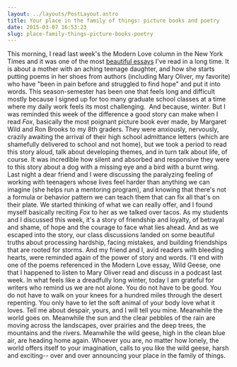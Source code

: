 ```yaml
---
layout: ../layouts/PostLayout.astro
title: Your place in the family of things: picture books and poetry
date: 2015-03-07 16:53:23
slug: place-family-things-picture-books-poetry
---
```


This morning, I read last week's the Modern Love column in the New York Times and it was one of the most [beautiful essays](http://www.nytimes.com/2015/03/01/style/bringing-a-daughter-back-from-the-brink-with-poems.html?_r=0) I've read in a long time. It is about a mother with an aching teenage daughter, and how she starts putting poems in her shoes from authors (including Mary Oliver, my favorite) who have "been in pain before and struggled to find hope" and put it into words. This season-semester has been one that feels long and difficult mostly because I signed up for too many graduate school classes at a time where my daily work feels its most challenging.  And because, winter. But I was reminded this week of the difference a good story can make when I read _Fox_, basically the most poignant picture book ever made, by Margaret Wild and Ron Brooks to my 8th graders. They were anxiously, nervously, crazily awaiting the arrival of their high school admittance letters (which are shamefully delivered to school and not home), but we took a period to read this story aloud, talk about developing themes, and in turn talk about life, of course. It was incredible how silent and absorbed and responsive they were to this story about a dog with a missing eye and a bird with a burnt wing. Last night a dear friend and I were discussing the paralyzing feeling of working with teenagers whose lives feel harder than anything we can imagine (she helps run a mentoring program), and knowing that there's not a formula or behavior pattern we can teach them that can fix all that's on their plate. We started thinking of what we can really offer, and I found myself basically reciting _Fox_ to her as we talked over tacos. As my students and I discussed this week, it's a story of friendship and loyalty, of betrayal and shame, of hope and the courage to face what lies ahead. And as we escaped into the story, our class discussions landed on some beautiful truths about processing hardship, facing mistakes, and building friendships that are rooted for storms. And my friend and I, avid readers with bleeding hearts, were reminded again of the power of story and words. I'll end with one of the poems referenced in the Modern Love essay, Wild Geese, one that I happened to listen to Mary Oliver read and discuss in a podcast last week. In what feels like a dreadfully long winter, today I am grateful for writers who remind us we are not alone. You do not have to be good. You do not have to walk on your knees for a hundred miles through the desert repenting. You only have to let the soft animal of your body love what it loves. Tell me about despair, yours, and I will tell you mine. Meanwhile the world goes on. Meanwhile the sun and the clear pebbles of the rain are moving across the landscapes, over prairies and the deep trees, the mountains and the rivers. Meanwhile the wild geese, high in the clean blue air, are heading home again. Whoever you are, no matter how lonely, the world offers itself to your imagination, calls to you like the wild geese, harsh and exciting-- over and over announcing your place in the family of things.
